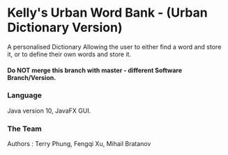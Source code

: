 # Kelly's Urban Word Bank - (Urban Dictionary Version)

 A personalised Dictionary Allowing the user to either find a word and store it,  or to define their own words and store it.
 
#### Do NOT merge this branch with master - different Software Branch/Version.

### Language
Java version 10, JavaFX GUI.

### The Team
Authors : Terry Phung, Fengqi Xu, Mihail Bratanov
